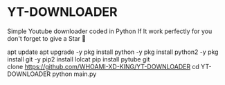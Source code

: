 # YT-DOWNLOADER

Simple Youtube downloader coded in Python
                 If
It work perfectly for you don't forget to give a Star 🌟
  
apt update
apt upgrade -y
pkg install python -y
pkg install python2 -y
pkg install git -y
pip2 install lolcat
pip install pytube
git clone https://github.com/WHOAMI-XD-KING/YT-DOWNLOADER
cd YT-DOWNLOADER
python main.py

